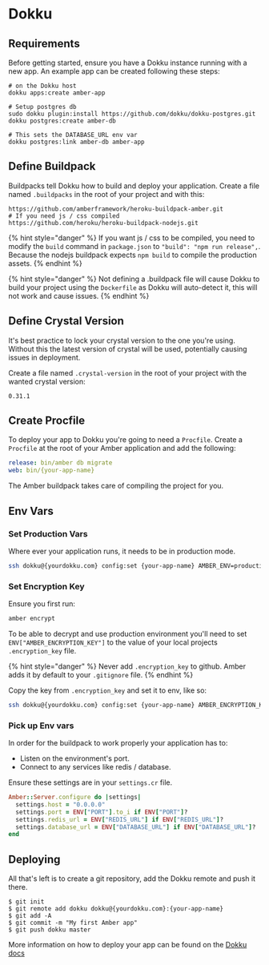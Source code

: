 # Dokku

## Requirements

Before getting started, ensure you have a Dokku instance running with a new app.
An example app can be created following these steps:

```text
# on the Dokku host
dokku apps:create amber-app

# Setup postgres db
sudo dokku plugin:install https://github.com/dokku/dokku-postgres.git
dokku postgres:create amber-db

# This sets the DATABASE_URL env var
dokku postgres:link amber-db amber-app
```

## Define Buildpack

Buildpacks tell Dokku how to build and deploy your application. Create a file named `.buildpacks` in the root of your project and with this:

```text
https://github.com/amberframework/heroku-buildpack-amber.git
# If you need js / css compiled
https://github.com/heroku/heroku-buildpack-nodejs.git
```

{% hint style="danger" %}
If you want js / css to be compiled, you need to modify the `build` command in `package.json` to `"build": "npm run release",`. Because the nodejs buildpack expects `npm build` to compile the production assets.
{% endhint %}

{% hint style="danger" %}
Not defining a .buildpack file will cause Dokku to build your project using the
`Dockerfile` as Dokku will auto-detect it, this will not work and cause issues.
{% endhint %}

## Define Crystal Version

It's best practice to lock your crystal version to the one you're using. Without
this the latest version of crystal will be used, potentially causing issues in
deployment.

Create a file named `.crystal-version` in the root of your project with the
wanted crystal version:

```
0.31.1
```

## Create Procfile

To deploy your app to Dokku you're going to need a `Procfile`. Create a `Procfile` at the root of your Amber application and add the following:

```yaml
release: bin/amber db migrate
web: bin/{your-app-name}
```

The Amber buildpack takes care of compiling the project for you.

## Env Vars

### Set Production Vars

Where ever your application runs, it needs to be in production mode.

```bash
ssh dokku@{yourdokku.com} config:set {your-app-name} AMBER_ENV=production
```

### Set Encryption Key

Ensure you first run:

```bash
amber encrypt
```

To be able to decrypt and use production environment you'll need to set `ENV["AMBER_ENCRYPTION_KEY"]` to the value of your local projects `.encryption_key` file.

{% hint style="danger" %}
Never add `.encryption_key` to github. Amber adds it by default to your `.gitignore` file.
{% endhint %}

Copy the key from `.encryption_key` and set it to env, like so:

```bash
ssh dokku@{yourdokku.com} config:set {your-app-name} AMBER_ENCRYPTION_KEY={your_key}
```

### Pick up Env vars

In order for the buildpack to work properly your application has to:

* Listen on the environment's port.
* Connect to any services like redis / database.

Ensure these settings are in your `settings.cr` file.

```ruby
Amber::Server.configure do |settings|
  settings.host = "0.0.0.0"
  settings.port = ENV["PORT"].to_i if ENV["PORT"]?
  settings.redis_url = ENV["REDIS_URL"] if ENV["REDIS_URL"]?
  settings.database_url = ENV["DATABASE_URL"] if ENV["DATABASE_URL"]?
end
```

## Deploying

All that's left is to create a git repository, add the Dokku remote and push it there.

```text
$ git init
$ git remote add dokku dokku@{yourdokku.com}:{your-app-name}
$ git add -A
$ git commit -m "My first Amber app"
$ git push dokku master
```

More information on how to deploy your app can be found on the [Dokku docs](http://dokku.viewdocs.io/dokku/deployment/application-deployment/#deploy-tutorial)
